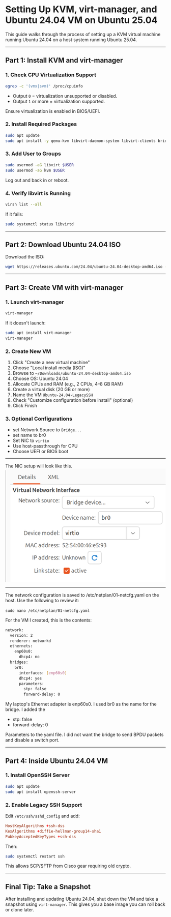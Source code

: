 # Setting Up KVM, virt-manager, and Ubuntu 24.04 VM on Ubuntu 25.04

This guide walks through the process of setting up a KVM virtual machine running Ubuntu 24.04 on a host system running Ubuntu 25.04.

---

## Part 1: Install KVM and virt-manager

### 1. Check CPU Virtualization Support

```bash
egrep -c '(vmx|svm)' /proc/cpuinfo
```

- Output `0` = virtualization unsupported or disabled.
- Output `1` or more = virtualization supported.

Ensure virtualization is enabled in BIOS/UEFI.

### 2. Install Required Packages

```bash
sudo apt update
sudo apt install -y qemu-kvm libvirt-daemon-system libvirt-clients bridge-utils virt-manager
```

### 3. Add User to Groups

```bash
sudo usermod -aG libvirt $USER
sudo usermod -aG kvm $USER
```

Log out and back in or reboot.

### 4. Verify libvirt is Running

```bash
virsh list --all
```

If it fails:

```bash
sudo systemctl status libvirtd
```

---

## Part 2: Download Ubuntu 24.04 ISO

Download the ISO:

```bash
wget https://releases.ubuntu.com/24.04/ubuntu-24.04-desktop-amd64.iso -P ~/Downloads
```

---

## Part 3: Create VM with virt-manager

### 1. Launch virt-manager

```bash
virt-manager
```

If it doesn't launch:

```bash
sudo apt install virt-manager
virt-manager
```

### 2. Create New VM

1. Click "Create a new virtual machine"
2. Choose "Local install media (ISO)"
3. Browse to `~/Downloads/ubuntu-24.04-desktop-amd64.iso`
4. Choose OS: Ubuntu 24.04
5. Allocate CPUs and RAM (e.g., 2 CPUs, 4–8 GB RAM)
6. Create a virtual disk (20 GB or more)
7. Name the VM `Ubuntu-24.04-LegacySSH`
8. Check "Customize configuration before install" (optional)
9. Click Finish

### 3. Optional Configurations

- set Network Source to `Bridge...`
- set name to br0
- Set NIC to `virtio`
- Use host-passthrough for CPU
- Choose UEFI or BIOS boot

----------------------------------------------------------------

The NIC setup will look like this.
![screenshot](img/Virtual_Network_Interface.png)

----------------------------------------------------------------

The network configuration is saved to /etc/netplan/01-netcfg.yaml on the host. Use the following to review it:

`sudo nano /etc/netplan/01-netcfg.yaml`

For the VM I created, this is the contents:

```bash
network:
  version: 2
  renderer: networkd
  ethernets:
    enp60s0:
      dhcp4: no
  bridges:
    br0:
      interfaces: [enp60s0]
      dhcp4: yes
      parameters:
        stp: false
        forward-delay: 0
```

My laptop's Ethernet adapter is enp60s0. I used br0 as the name for the bridge. I added the

- stp: false
- forward-delay: 0

Parameters to the yaml file. I did not want the bridge to send BPDU packets and disable a switch port.

---

## Part 4: Inside Ubuntu 24.04 VM

### 1. Install OpenSSH Server

```bash
sudo apt update
sudo apt install openssh-server
```

### 2. Enable Legacy SSH Support

Edit `/etc/ssh/sshd_config` and add:

```conf
HostKeyAlgorithms +ssh-dss
KexAlgorithms +diffie-hellman-group14-sha1
PubkeyAcceptedKeyTypes +ssh-dss
```

Then:

```bash
sudo systemctl restart ssh
```

This allows SCP/SFTP from Cisco gear requiring old crypto.

---

## Final Tip: Take a Snapshot

After installing and updating Ubuntu 24.04, shut down the VM and take a snapshot using `virt-manager`. This gives you a base image you can roll back or clone later.
